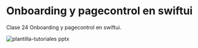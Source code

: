 # Onboarding y pagecontrol en swiftui
Clase 24 Onboarding y pagecontrol en swiftui.

![plantilla-tutoriales pptx](https://github.com/user-attachments/assets/a392080d-49c7-4057-a893-eb07832cb037)
